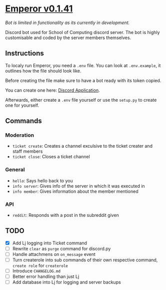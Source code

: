 # [Emperor v0.1.41](https://github.com/UOW-Computing/Emperor)

*Bot is limited in functionality as its currently in development.*

Discord bot used for School of Computing discord server.
The bot is highly customisable and coded by the server members themselves.

## Instructions

To localy run Emperor, you need a `.env` file.
You can look at `.env.example`, it outlines how the file should look like.

Before creating the file make sure to have a bot ready with its token copied.

You can create one here: [Discord Application](https://discord.com/developers/applications/).

Afterwards, either create a `.env` file yourself or use the `setup.py` to create one for yourself.

## Commands

### Moderation

- `ticket create`: Creates a channel exculsive to the ticket creater and staff members
- `ticket close`: Closes a ticket channel

### General

- `hello`: Says hello back to you
 - `info server`: Gives info of the server in which it was executed in
 - `info member`: Gives information about the member mentioned

### API

- `reddit`: Responds with a post in the subreddit given

## TODO

- [x] Add Lj logging into Ticket command
- [ ] Rewrite `clear` as `purge` command for discord.py
- [ ] Handle attachmens on `on_message` event
- [ ] Turn createrole into sub commands of their own respective command, `create role` for `createrole`
- [ ] Introduce `CHANGELOG.md`
- [ ] Better error handling than just Lj
- [ ] Add database into Lj for logging and server backups
